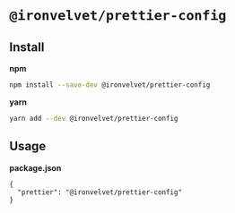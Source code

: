 # `@ironvelvet/prettier-config`

## Install

**npm**

```bash
npm install --save-dev @ironvelvet/prettier-config
```

**yarn**

```bash
yarn add --dev @ironvelvet/prettier-config
```

## Usage

**package.json**

```jsonc
{
  "prettier": "@ironvelvet/prettier-config"
}
```
